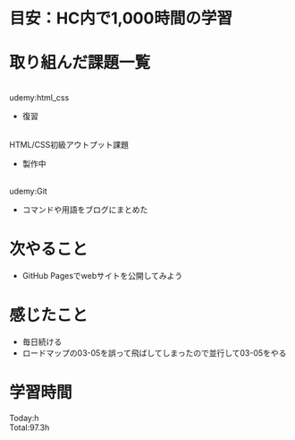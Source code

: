 # 目安：HC内で1,000時間の学習
# 取り組んだ課題一覧
<br>udemy:html_css
- 復習

<br>HTML/CSS初級アウトプット課題
- 製作中

<br>udemy:Git
- コマンドや用語をブログにまとめた
# 次やること
- GitHub Pagesでwebサイトを公開してみよう
# 感じたこと
- 毎日続ける
- ロードマップの03-05を誤って飛ばしてしまったので並行して03-05をやる
# 学習時間
Today:h
<br>Total:97.3h
